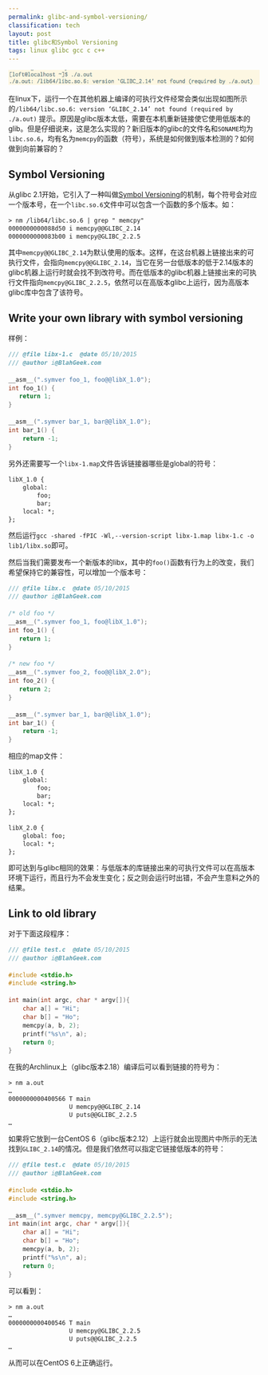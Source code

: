 ```yaml
---
permalink: glibc-and-symbol-versioning/
classification: tech
layout: post
title: glibc和Symbol Versioning
tags: linux glibc gcc c c++
---
```


![](images/glibc_bad_version.png)


在linux下，运行一个在其他机器上编译的可执行文件经常会类似出现如图所示的`/lib64/libc.so.6: version ‘GLIBC_2.14’ not found (required by ./a.out)` 提示。原因是glibc版本太低，需要在本机重新链接使它使用低版本的glib。但是仔细说来，这是怎么实现的？新旧版本的glibc的文件名和`SONAME`均为`libc.so.6`，均有名为`memcpy`的函数（符号），系统是如何做到版本检测的？如何做到向前兼容的？

## Symbol Versioning

从glibc 2.1开始，它引入了一种叫做[Symbol Versioning](http://people.redhat.com/drepper/symbol-versioning)的机制，每个符号会对应一个版本号，在一个`libc.so.6`文件中可以包含一个函数的多个版本。如：

```
> nm /lib64/libc.so.6 | grep " memcpy"
0000000000088d50 i memcpy@@GLIBC_2.14
0000000000083b00 i memcpy@GLIBC_2.2.5
```

其中`memcpy@@GLIBC_2.14`为默认使用的版本。这样，在这台机器上链接出来的可执行文件，会指向`memcpy@@GLIBC_2.14`，当它在另一台低版本的低于2.14版本的glibc机器上运行时就会找不到改符号。而在低版本的glibc机器上链接出来的可执行文件指向`memcpy@GLIBC_2.2.5`，依然可以在高版本glibc上运行，因为高版本glibc库中包含了该符号。

## Write your own library with symbol versioning

样例：

```c
/// @file libx-1.c  @date 05/10/2015
/// @author i@BlahGeek.com

__asm__(".symver foo_1, foo@@libX_1.0");
int foo_1() {
   return 1;
}

__asm__(".symver bar_1, bar@@libX_1.0");
int bar_1() {
    return -1;
}
```

另外还需要写一个`libx-1.map`文件告诉链接器哪些是global的符号：

```
libX_1.0 {
    global:
        foo;
        bar;
    local: *;
};
```

然后运行`gcc -shared -fPIC -Wl,--version-script libx-1.map libx-1.c -o lib1/libx.so`即可。

然后当我们需要发布一个新版本的libx，其中的`foo()`函数有行为上的改变，我们希望保持它的兼容性，可以增加一个版本号：

```c
/// @file libx.c  @date 05/10/2015
/// @author i@BlahGeek.com

/* old foo */
__asm__(".symver foo_1, foo@libX_1.0");
int foo_1() {
   return 1;
}

/* new foo */
__asm__(".symver foo_2, foo@@libX_2.0");
int foo_2() {
   return 2;
}

__asm__(".symver bar_1, bar@@libX_1.0");
int bar_1() {
    return -1;
}
```

相应的map文件：

```
libX_1.0 {
    global:
        foo;
        bar;
    local: *;
};

libX_2.0 {
    global: foo;
    local: *;
};
```

即可达到与glibc相同的效果：与低版本的库链接出来的可执行文件可以在高版本环境下运行，而且行为不会发生变化；反之则会运行时出错，不会产生意料之外的结果。

## Link to old library

对于下面这段程序：

```c
/// @file test.c  @date 05/10/2015
/// @author i@BlahGeek.com

#include <stdio.h>
#include <string.h>

int main(int argc, char * argv[]){
    char a[] = "Hi";
    char b[] = "Ho";
    memcpy(a, b, 2);
    printf("%s\n", a);
    return 0;
}
```

在我的Archlinux上（glibc版本2.18）编译后可以看到链接的符号为：

```
> nm a.out
…
0000000000400566 T main
                 U memcpy@@GLIBC_2.14
                 U puts@@GLIBC_2.2.5
…
```

如果将它放到一台CentOS 6（glibc版本2.12）上运行就会出现图片中所示的无法找到`GLIBC_2.14`的情况。但是我们依然可以指定它链接低版本的符号：

```c
/// @file test.c  @date 05/10/2015
/// @author i@BlahGeek.com

#include <stdio.h>
#include <string.h>

__asm__(".symver memcpy, memcpy@GLIBC_2.2.5");
int main(int argc, char * argv[]){
    char a[] = "Hi";
    char b[] = "Ho";
    memcpy(a, b, 2);
    printf("%s\n", a);
    return 0;
}
```

可以看到：

```
> nm a.out
…
0000000000400546 T main
                 U memcpy@GLIBC_2.2.5
                 U puts@@GLIBC_2.2.5
…
```

从而可以在CentOS 6上正确运行。

